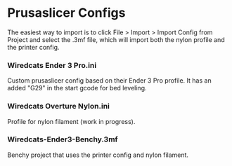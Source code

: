 # Prusaslicer Configs

The easiest way to import is to click File > Import > Import Config from Project and select the .3mf file, which will import both the nylon profile and the printer config.

### Wiredcats Ender 3 Pro.ini
Custom prusaslicer config based on their Ender 3 Pro profile. It has an added "G29" in the start gcode for bed leveling.

### Wiredcats Overture Nylon.ini
Profile for nylon filament (work in progress).

### Wiredcats-Ender3-Benchy.3mf
Benchy project that uses the printer config and nylon filament.
